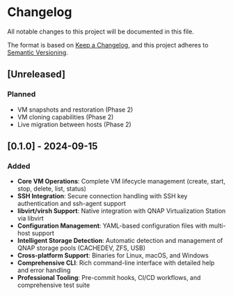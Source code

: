 # Changelog

All notable changes to this project will be documented in this file.

The format is based on [Keep a Changelog](https://keepachangelog.com/en/1.0.0/),
and this project adheres to [Semantic Versioning](https://semver.org/spec/v2.0.0.html).

## [Unreleased]

### Planned
- VM snapshots and restoration (Phase 2)
- VM cloning capabilities (Phase 2)
- Live migration between hosts (Phase 2)

## [0.1.0] - 2024-09-15

### Added
- **Core VM Operations**: Complete VM lifecycle management (create, start, stop, delete, list, status)
- **SSH Integration**: Secure connection handling with SSH key authentication and ssh-agent support
- **libvirt/virsh Support**: Native integration with QNAP Virtualization Station via libvirt
- **Configuration Management**: YAML-based configuration files with multi-host support
- **Intelligent Storage Detection**: Automatic detection and management of QNAP storage pools (CACHEDEV, ZFS, USB)
- **Cross-platform Support**: Binaries for Linux, macOS, and Windows
- **Comprehensive CLI**: Rich command-line interface with detailed help and error handling
- **Professional Tooling**: Pre-commit hooks, CI/CD workflows, and comprehensive test suite